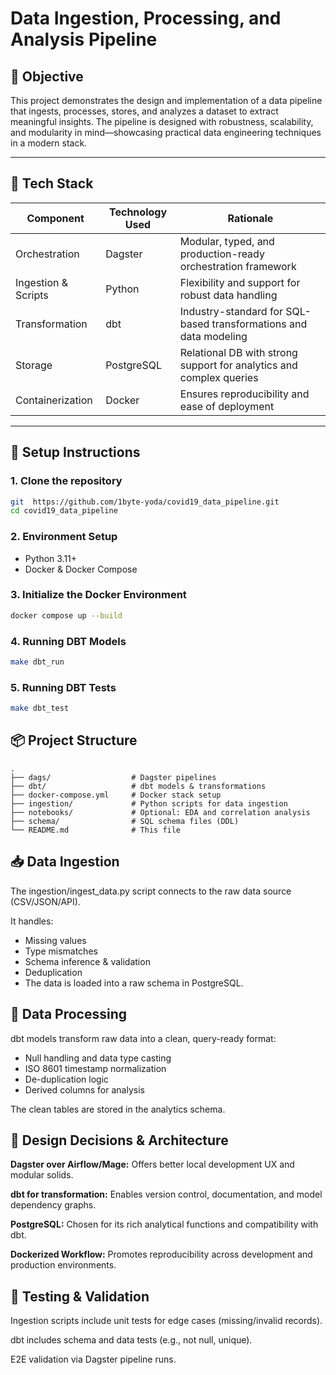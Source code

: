 # Data Ingestion, Processing, and Analysis Pipeline

## 🚀 Objective

This project demonstrates the design and implementation of a data pipeline that ingests, processes, stores, and analyzes a dataset to extract meaningful insights. The pipeline is designed with robustness, scalability, and modularity in mind—showcasing practical data engineering techniques in a modern stack.

---

## 🧰 Tech Stack

| Component           | Technology Used         | Rationale                                                                 |
|--------------------|-------------------------|---------------------------------------------------------------------------|
| Orchestration      | Dagster                 | Modular, typed, and production-ready orchestration framework              |
| Ingestion & Scripts| Python                  | Flexibility and support for robust data handling                         |
| Transformation     | dbt                     | Industry-standard for SQL-based transformations and data modeling        |
| Storage            | PostgreSQL              | Relational DB with strong support for analytics and complex queries      |
| Containerization   | Docker                  | Ensures reproducibility and ease of deployment                           |

---

## 🔧 Setup Instructions

### 1. Clone the repository
```bash
git  https://github.com/1byte-yoda/covid19_data_pipeline.git
cd covid19_data_pipeline
```
### 2. Environment Setup
- Python 3.11+
- Docker & Docker Compose

### 3. Initialize the Docker Environment
```bash
docker compose up --build
```

### 4. Running DBT Models
```bash
make dbt_run
```

### 5. Running DBT Tests
```bash
make dbt_test
```

## 📦 Project Structure
```text
.
├── dags/                  # Dagster pipelines
├── dbt/                   # dbt models & transformations
├── docker-compose.yml     # Docker stack setup
├── ingestion/             # Python scripts for data ingestion
├── notebooks/             # Optional: EDA and correlation analysis
├── schema/                # SQL schema files (DDL)
└── README.md              # This file
```

## 📥 Data Ingestion
The ingestion/ingest_data.py script connects to the raw data source (CSV/JSON/API).

It handles:
- Missing values 
- Type mismatches 
- Schema inference & validation 
- Deduplication 
- The data is loaded into a raw schema in PostgreSQL.

## 🧹 Data Processing
dbt models transform raw data into a clean, query-ready format:
- Null handling and data type casting 
- ISO 8601 timestamp normalization 
- De-duplication logic 
- Derived columns for analysis 

The clean tables are stored in the analytics schema.


## 📌 Design Decisions & Architecture
**Dagster over Airflow/Mage:** Offers better local development UX and modular solids.

**dbt for transformation:** Enables version control, documentation, and model dependency graphs.

**PostgreSQL:** Chosen for its rich analytical functions and compatibility with dbt.

**Dockerized Workflow:** Promotes reproducibility across development and production environments.


## 🧪 Testing & Validation
Ingestion scripts include unit tests for edge cases (missing/invalid records).

dbt includes schema and data tests (e.g., not null, unique).

E2E validation via Dagster pipeline runs.